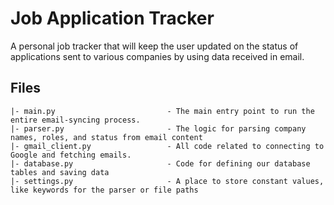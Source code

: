 # Job Application Tracker
A personal job tracker that will keep the user updated on the status of applications sent to various companies by using data received in email.

## Files
```
|- main.py                         - The main entry point to run the entire email-syncing process.
|- parser.py                       - The logic for parsing company names, roles, and status from email content
|- gmail_client.py                 - All code related to connecting to Google and fetching emails.
|- database.py                     - Code for defining our database tables and saving data
|- settings.py                     - A place to store constant values, like keywords for the parser or file paths
```
